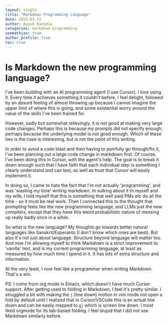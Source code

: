 ```yaml
---
layout: single
title: "Markdown Programming Language"
date: 2025-03-21
author: Ayush Kanodia
categories: markdown programming
usemathjax: true
author_profile: true
toc: true
---
```


# Is Markdown the new programming language?

I've been building with an AI programming agent (I use Cursor). I love using it. Every time it achieves something it couldn't before, I feel delight, followed by an absurd feeling of almost throwing up because I cannot imagine the upper limit of where this is going, and some existential worry around the value of the skills I've been trained for.

However, sadly but somewhat relievingly, it is not good at making very large code changes. Perhaps this is because my prompts did not specify enough; perhaps because the underlying model is not good enough. Which of these two is the case is interesting, but is not the point of this writing.

In order to avoid a code blast and then having to painfully go through/fix it, I've been planning out a large code change in markdown first. Of course, I've been doing this in Cursor, with the agent's help. The goal is to break it down enough such that I have faith that each individual step is something I clearly understand and can test, as well as trust that Cursor will easily implement it.

In doing so, I came to hate the fact that I'm not actually 'programming', and was 'wasting my time' writing markdown. In sulking about it to myself and my wife, I told myself that this is something that well paid PMs etc do all the time - so it must be real work. Then I connected this to the thought that prompting feels like the new programming language, and LLMs just the new compilers, except that they have this weird probabilistic nature of messing up really badly once in a while. 

So what is the new language? My thoughts go towards better natural languages like Sanskrit/Esperanto (I don't know which ones are best). But also it's not just about language. Structure beyond language will matter too. And now I'm allowing myself to think Markdown is a strict improvement to 'vanilla' text, and is my current programming language, at least as measured by how much time I spend in it. It has lots of extra structure and information. 

At the very least, I now feel like a programmer when writing Markdown. That's a win.


PS: I come from org mode in Emacs, which doesn't have much Cursor support. After getting used to folding in Markdown, I feel it's pretty similar. I struggled a bit with making the `j` (line down) motion in vim mode not open a fold by default until I realized that in Cursor/VSCode this is an actual line down and can be easily mapped to `gj` which is screen line down. I most liked orgmode for its tab-based folding. I feel stupid that I did not use Markdown similarly before.